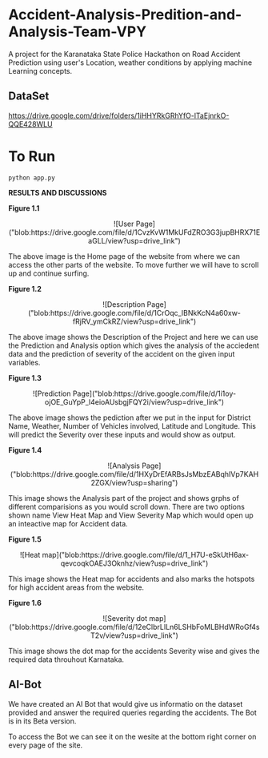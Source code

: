 # Accident-Analysis-Predition-and-Analysis-Team-VPY
A project for the Karanataka State Police Hackathon on Road Accident Prediction using user's Location, weather conditions by applying machine Learning concepts.

## DataSet
https://drive.google.com/drive/folders/1iHHYRkGRhYfO-lTaEjnrkO-QQE428WLU

# To Run 
` python app.py `

**RESULTS AND DISCUSSIONS**

**Figure 1.1** 

<p align="center">
![User Page]("blob:https://drive.google.com/file/d/1CvzKvW1MkUFdZRO3G3jupBHRX71EaGLL/view?usp=drive_link")
</p>

The above image is the Home page of the website from where we can access the other parts of the website. To move further we will have to scroll up and continue surfing.

**Figure 1.2** 
<p align="center">
![Description Page]("blob:https://drive.google.com/file/d/1CrOqc_IBNkKcN4a60xw-fRjRV_ymCkRZ/view?usp=drive_link")
</p>

The above image shows the Description of the Project and here we can use the Prediction and Analysis option which gives the analysis of the acciedent data and the prediction of severity of the accident on the given input variables.

**Figure 1.3** 
<p align="center">
![Prediction Page]("blob:https://drive.google.com/file/d/1i1oy-ojOE_GuYpP_l4eioAUsbgjFQY2i/view?usp=drive_link")
</p>

The above image shows the pediction after we put in the input for District Name, Weather, Number of Vehicles involved, Latitude and Longitude. This will predict the Severity over these inputs and would show as output.

**Figure 1.4** 
<p align="center">
![Analysis Page]("blob:https://drive.google.com/file/d/1HXyDrEfARBsJsMbzEABqhIVp7KAH2ZGX/view?usp=sharing")
</p>

This image shows the Analysis part of the project and shows grphs of different comparisions as you would scroll down. There are two options shown name View Heat Map and View Severity Map which would open up an inteactive map for Accident data.

**Figure 1.5** 
<p align="center">
![Heat map]("blob:https://drive.google.com/file/d/1_H7U-eSkUtH6ax-qevcoqkOAEJ3Oknhz/view?usp=drive_link")
</p>

This image shows the Heat map for accidents and also marks the hotspots for high accident areas from the website.

**Figure 1.6** 
<p align="center">
![Severity dot map]("blob:https://drive.google.com/file/d/12eClbrLILn6LSHbFoMLBHdWRoGf4sT2v/view?usp=drive_link")
</p>

This image shows the dot map for the accidents Severity wise and gives the required data throuhout Karnataka.

## AI-Bot
We have created an AI Bot that would give us informatio on the dataset provided and answer the required queries regarding the accidents.
The Bot is in its Beta version.

To access the Bot we can see it on the wesite at the bottom right corner on every page of the site.
